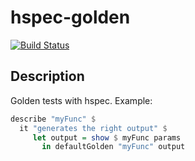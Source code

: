# hspec-golden
[![Build Status](https://travis-ci.org/stackbuilders/hspec-golden.svg?branch=master)](https://travis-ci.org/stackbuilders/hspec-golden)

## Description
Golden tests with hspec. Example:

```haskell
describe "myFunc" $
  it "generates the right output" $
     let output = show $ myFunc params
       in defaultGolden "myFunc" output
```
